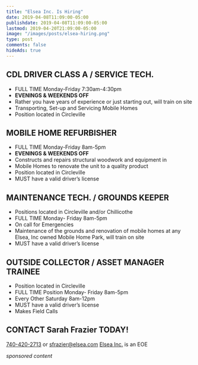 ```yaml
---
title: "Elsea Inc. Is Hiring"
date: 2019-04-08T11:09:00-05:00
publishdate: 2019-04-08T11:09:00-05:00
lastmod: 2019-04-20T21:09:00-05:00
image: "/images/posts/elsea-hiring.png"
type: post
comments: false
hideAds: true
---
```

## CDL DRIVER CLASS A / SERVICE TECH.
- FULL TIME Monday-Friday 7:30am-4:30pm 
- **EVENINGS & WEEKENDS OFF**
- Rather you have years of experience or just starting out, will train on site
- Transporting, Set-up and Servicing Mobile Homes 
- Position located in Circleville


## MOBILE HOME REFURBISHER
- FULL TIME Monday-Friday 8am-5pm
- **EVENINGS & WEEKENDS OFF**
- Constructs and repairs structural woodwork and equipment in
- Mobile Homes to renovate the unit to a quality product
- Position located in Circleville
- MUST have a valid driver’s license


## MAINTENANCE TECH. / GROUNDS KEEPER
- Positions located in Circleville and/or Chillicothe
- FULL TIME Monday- Friday 8am-5pm 
- On call for Emergencies
- Maintenance of the grounds and renovation of mobile homes  at any Elsea, Inc owned Mobile Home Park, will train on site
- MUST have a valid driver’s license


## OUTSIDE COLLECTOR / ASSET MANAGER TRAINEE 
- Position located in Circleville
- FULL TIME Position Monday- Friday 8am-5pm
- Every Other Saturday 8am-12pm
- MUST have a valid driver’s license
- Makes Field Calls

## CONTACT Sarah Frazier TODAY! 
[740-420-2713](tel:740-420-2713) or [sfrazier@elsea.com](mailto:sfrazier@elsea.com)
[Elsea Inc.](http://elseahomes.com/) is an EOE

*sponsored content*
